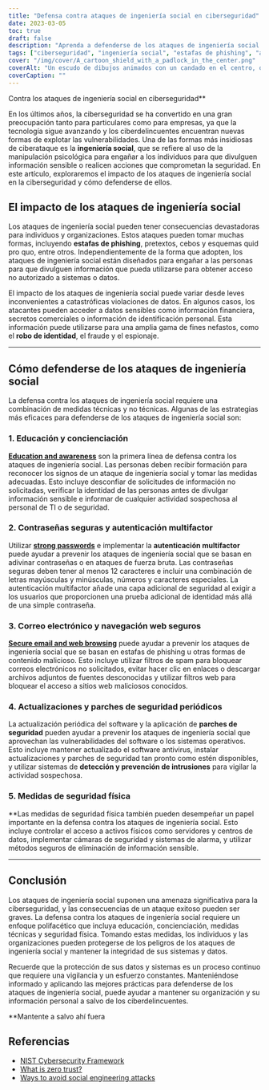 ```yaml
---
title: "Defensa contra ataques de ingeniería social en ciberseguridad"
date: 2023-03-05
toc: true
draft: false
description: "Aprenda a defenderse de los ataques de ingeniería social y a proteger sus datos de los ciberdelincuentes en este artículo informativo."
tags: ["ciberseguridad", "ingeniería social", "estafas de phishing", "autenticación multifactor", "actualizaciones de seguridad", "seguridad de contraseñas", "seguridad web", "violaciones de datos", "Seguridad informática", "robo de identidad", "prevención del fraude", "prevención del espionaje", "seguridad técnica", "seguridad física", "seguridad de la información", "prevención de la ciberdelincuencia", "detección de intrusos", "parches de seguridad", "formación de empleados", "protección de datos"]
cover: "/img/cover/A_cartoon_shield_with_a_padlock_in_the_center.png"
coverAlt: "Un escudo de dibujos animados con un candado en el centro, que representa la idea de la defensa contra los ataques de ingeniería social en ciberseguridad"
coverCaption: ""
---
```

 Contra los ataques de ingeniería social en ciberseguridad**

En los últimos años, la ciberseguridad se ha convertido en una gran preocupación tanto para particulares como para empresas, ya que la tecnología sigue avanzando y los ciberdelincuentes encuentran nuevas formas de explotar las vulnerabilidades. Una de las formas más insidiosas de ciberataque es la **ingeniería social**, que se refiere al uso de la manipulación psicológica para engañar a los individuos para que divulguen información sensible o realicen acciones que comprometan la seguridad. En este artículo, exploraremos el impacto de los ataques de ingeniería social en la ciberseguridad y cómo defenderse de ellos.

## El impacto de los ataques de ingeniería social

Los ataques de ingeniería social pueden tener consecuencias devastadoras para individuos y organizaciones. Estos ataques pueden tomar muchas formas, incluyendo **estafas de phishing**, pretextos, cebos y esquemas quid pro quo, entre otros. Independientemente de la forma que adopten, los ataques de ingeniería social están diseñados para engañar a las personas para que divulguen información que pueda utilizarse para obtener acceso no autorizado a sistemas o datos.

El impacto de los ataques de ingeniería social puede variar desde leves inconvenientes a catastróficas violaciones de datos. En algunos casos, los atacantes pueden acceder a datos sensibles como información financiera, secretos comerciales o información de identificación personal. Esta información puede utilizarse para una amplia gama de fines nefastos, como el **robo de identidad**, el fraude y el espionaje.

______

## Cómo defenderse de los ataques de ingeniería social

La defensa contra los ataques de ingeniería social requiere una combinación de medidas técnicas y no técnicas. Algunas de las estrategias más eficaces para defenderse de los ataques de ingeniería social son:

### 1. Educación y concienciación

[**Education and awareness**](https://simeononsecurity.com/articles/how-to-build-and-manage-an-effective-cybersecurity-awareness-training-program/) son la primera línea de defensa contra los ataques de ingeniería social. Las personas deben recibir formación para reconocer los signos de un ataque de ingeniería social y tomar las medidas adecuadas. Esto incluye desconfiar de solicitudes de información no solicitadas, verificar la identidad de las personas antes de divulgar información sensible e informar de cualquier actividad sospechosa al personal de TI o de seguridad.

### 2. Contraseñas seguras y autenticación multifactor

Utilizar [**strong passwords**](https://simeononsecurity.com/articles/the-importance-of-password-security-and-best-practices/) e implementar la **autenticación multifactor** puede ayudar a prevenir los ataques de ingeniería social que se basan en adivinar contraseñas o en ataques de fuerza bruta. Las contraseñas seguras deben tener al menos 12 caracteres e incluir una combinación de letras mayúsculas y minúsculas, números y caracteres especiales. La autenticación multifactor añade una capa adicional de seguridad al exigir a los usuarios que proporcionen una prueba adicional de identidad más allá de una simple contraseña.

### 3. Correo electrónico y navegación web seguros

[**Secure email and web browsing**](https://simeononsecurity.com/recommendations/email) puede ayudar a prevenir los ataques de ingeniería social que se basan en estafas de phishing u otras formas de contenido malicioso. Esto incluye utilizar filtros de spam para bloquear correos electrónicos no solicitados, evitar hacer clic en enlaces o descargar archivos adjuntos de fuentes desconocidas y utilizar filtros web para bloquear el acceso a sitios web maliciosos conocidos.

### 4. Actualizaciones y parches de seguridad periódicos

La actualización periódica del software y la aplicación de **parches de seguridad** pueden ayudar a prevenir los ataques de ingeniería social que aprovechan las vulnerabilidades del software o los sistemas operativos. Esto incluye mantener actualizado el software antivirus, instalar actualizaciones y parches de seguridad tan pronto como estén disponibles, y utilizar sistemas de **detección y prevención de intrusiones** para vigilar la actividad sospechosa.

### 5. Medidas de seguridad física

**Las medidas de seguridad física también pueden desempeñar un papel importante en la defensa contra los ataques de ingeniería social. Esto incluye controlar el acceso a activos físicos como servidores y centros de datos, implementar cámaras de seguridad y sistemas de alarma, y utilizar métodos seguros de eliminación de información sensible.

______

## Conclusión

Los ataques de ingeniería social suponen una amenaza significativa para la ciberseguridad, y las consecuencias de un ataque exitoso pueden ser graves. La defensa contra los ataques de ingeniería social requiere un enfoque polifacético que incluya educación, concienciación, medidas técnicas y seguridad física. Tomando estas medidas, los individuos y las organizaciones pueden protegerse de los peligros de los ataques de ingeniería social y mantener la integridad de sus sistemas y datos.

Recuerde que la protección de sus datos y sistemas es un proceso continuo que requiere una vigilancia y un esfuerzo constantes. Manteniéndose informado y aplicando las mejores prácticas para defenderse de los ataques de ingeniería social, puede ayudar a mantener su organización y su información personal a salvo de los ciberdelincuentes.

**Mantente a salvo ahí fuera

## Referencias

- [NIST Cybersecurity Framework](https://www.nist.gov/cyberframework)
- [What is zero trust?](https://www.csoonline.com/article/3247848/what-is-zero-trust-a-model-for-more-effective-security.html)
- [Ways to avoid social engineering attacks](https://usa.kaspersky.com/resource-center/threats/how-to-avoid-social-engineering-attacks)

